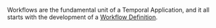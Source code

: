 Workflows are the fundamental unit of a Temporal Application, and it all starts with the development of a [Workflow Definition](/docs/concepts/what-is-a-workflow-definition).
